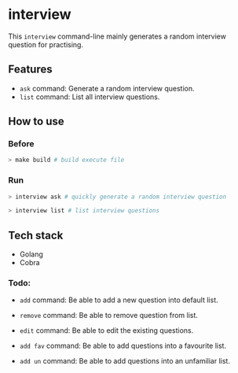 # interview
This `interview` command-line mainly generates a random interview question for practising.


## Features
- `ask` command: Generate a random interview question.
- `list` command: List all interview questions.

<!-- ## Installation

### On macOS (or Linux) via Homebrew
```bash
> brew tap borischen0203/interview
> brew install interview
``` -->

## How to use

### Before
```bash
> make build # build execute file
```

### Run
```bash
> interview ask # quickly generate a random interview question

> interview list # list interview questions
```

## Tech stack
- Golang
- Cobra



### Todo:
- `add` command: Be able to add a new question into default list.

- `remove` command: Be able to remove question from list.

- `edit` command: Be able to edit the existing questions.

- `add fav` command: Be able to add questions into a favourite list.

- `add un` command: Be able to add questions into an unfamiliar list.



